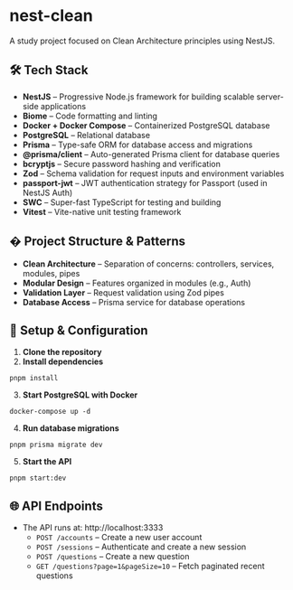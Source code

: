 # nest-clean

A study project focused on Clean Architecture principles using NestJS.

## 🛠️ Tech Stack

- **NestJS** – Progressive Node.js framework for building scalable server-side applications
- **Biome** – Code formatting and linting
- **Docker + Docker Compose** – Containerized PostgreSQL database
- **PostgreSQL** – Relational database
- **Prisma** – Type-safe ORM for database access and migrations
- **@prisma/client** – Auto-generated Prisma client for database queries
- **bcryptjs** – Secure password hashing and verification
- **Zod** – Schema validation for request inputs and environment variables
- **passport-jwt** – JWT authentication strategy for Passport (used in NestJS Auth)
- **SWC** – Super-fast TypeScript for testing and building
- **Vitest** – Vite-native unit testing framework

## �️ Project Structure & Patterns

- **Clean Architecture** – Separation of concerns: controllers, services, modules, pipes
- **Modular Design** – Features organized in modules (e.g., Auth)
- **Validation Layer** – Request validation using Zod pipes
- **Database Access** – Prisma service for database operations

## 🚀 Setup & Configuration

1. **Clone the repository**
2. **Install dependencies**

```fish
pnpm install
```

3. **Start PostgreSQL with Docker**

```fish
docker-compose up -d
```

4. **Run database migrations**

```fish
pnpm prisma migrate dev
```

5. **Start the API**

```fish
pnpm start:dev
```

## 🌐 API Endpoints

- The API runs at: http://localhost:3333
  - `POST /accounts` – Create a new user account
  - `POST /sessions` – Authenticate and create a new session
  - `POST /questions` – Create a new question
  - `GET /questions?page=1&pageSize=10` – Fetch paginated recent questions
